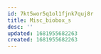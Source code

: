 ```yaml
---
id: 7kt5wor5q1ol1fjnk7quj8r
title: Misc_biobox_s
desc: ''
updated: 1681955682263
created: 1681955682263
---
```

